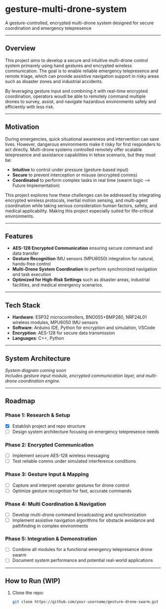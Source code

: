 # gesture-multi-drone-system
A gesture-controlled, encrypted multi-drone system designed for secure coordination and emergency telepresence

---

## Overview

This project aims to develop a secure and intuitive multi-drone control system primarely using hand gestures and encrypted wireless communication. The goal is to enable reliable emergency telepresence and remote triage, which can provide assistive navigation support in risky areas such as disaster zones and industrial accidents.

By leveraging gesture input and combining it with real-time encrypted coordination, operators woudl be able to remotely command multiple drones to survey, assist, and navigate hazardous environments safely and efficiently with less risk.

---

## Motivation

During emergencies, quick situational awareness and intervention can save lives. However, dangerous environments make it risky for first responders to act directly. Multi-drone systems controlled remotely offer scalable telepresence and assistance capabilities in tehse scemario, but they must be:

- **Intuitive** to control under pressure (gesture-based input)
- **Secure** to prevent interception or misuse (encrypted comms)
- **Coordinated** to perform complex tasks in real time (swarm logic --> Future Implementation)

This project explores how these challenges can be addressed by integrating encrypted wireless protocols, inertial motion sensing, and multi-agent coordination while taking serious consideration human factors, safety, and medical applicability. Making this project especially suited for life-critical environments.

---

## Features

- **AES-128 Encrypted Communication** ensuring secure command and data transfer
- **Gesture Recognition** IMU sensors (MPU6050) integration for natural, hands-free control
- **Multi-Drone System Coordination** to perform synchronized navigation and task execution
- **Optimized for High-Risk Settings** such as disaster areas, industrial facilities, and medical emergency scenarios.

---

## Tech Stack

- **Hardware**: ESP32 microcontrollers, BNO055+BMP280, NRF24L01 wireless modules, MPU6050 IMU sensors
- **Software**: Arduino IDE, Python for encryption and simulation, VSCode
- **Encryption**: AES-128 for secure data transmission
- **Languages**: C++, Python

---

## System Architecture

_System diagram coming soon_  
_Includes gesture input module, encrypted communication layer, and multi-drone coordination engine._

---

## Roadmap

### Phase 1: Research & Setup
- [x] Establish project and repo structure
- [ ] Design system architecture focusing on emergency telepresence needs

### Phase 2: Encrypted Communication
- [ ] Implement secure AES-128 wireless messaging
- [ ] Test reliable comms under simulated interference conditions

### Phase 3: Gesture Input & Mapping
- [ ] Capture and interpret operator gestures for drone control
- [ ] Optimize gesture recognition for fast, accurate commands

### Phase 4: Multi Coordination & Navigation
- [ ] Develop multi-drone command broadcasting and synchronization
- [ ] Implement assistive navigation algorithms for obstacle avoidance and pathfinding in complex environments

### Phase 5: Integration & Demonstration
- [ ] Combine all modules for a functional emergency telepresence drone swarm
- [ ] Document system performance and potential real-world applications

---

## How to Run (WIP)

1. Clone the repo:
   ```bash
   git clone https://github.com/your-username/gesture-drone-swarm.git
